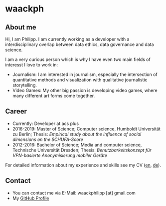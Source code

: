 # waackph

## About me

Hi, I am Philipp. I am currently working as a developer with a interdisciplinary overlap between data ethics, data governance and data science.

I am a very curious person which is why I have even two main fields of interesst I love to work in:
- Journalism: I am interested in journalism, especially the intersection of quantitative methods and visualization with qualitative journalistic storytelling.
- Video Games: My other big passion is developing video games, where many different art forms come together. 
<!-- See show cases of games [here](https://itch.io/). -->

## Career

- Currently: Developer at acs plus
- 2016-2019: Master of Science; Computer science, Humboldt Universität zu Berlin; Thesis: _Empirical study about the influence of social dimensions on the SCHUFA-Score_
- 2012-2016: Bachelor of Science; Media and computer science, Technische Universität Dresden; Thesis: _Benutzbarkeitskonzept für VPN-basierte Anonymisierung mobiler Geräte_

For detailed information about my experience and skills see my CV ([en](cv/en/cv_en.pdf), [de](cv/de/cv_de.pdf)). 

<!--
## Work Samples

### Master Thesis
![image](https://github.githubassets.com/images/icons/emoji/octocat.png)
Description...

* * *

### Visualization
![image](https://github.githubassets.com/images/icons/emoji/octocat.png)
Description...

* * *

-->

<!-- 

### HellSkate
![image](https://github.githubassets.com/images/icons/emoji/octocat.png)
Description...

* * *

### Conscious
![image](https://github.githubassets.com/images/icons/emoji/octocat.png)
Description...

* * *

### Conscious Game Content Tool
![image](https://github.githubassets.com/images/icons/emoji/octocat.png)
Description...

-->

## Contact

- You can contact me via E-Mail: waackphilipp [at] gmail.com
- My [GitHub Profile](https://github.com/waackph)
<!-- - My [itch.io Profile](https://itch.io/) -->

